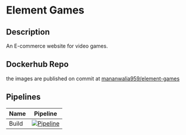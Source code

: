 # Element Games

## Description
An E-commerce website for video games.

## Dockerhub Repo
the images are published on commit at [mananwalia959/element-games](https://hub.docker.com/r/mananwalia959/element-games)


## Pipelines
|Name| Pipeline|
| --- | --- |
|Build |[![Pipeline](https://github.com/mananwalia959/element-games/actions/workflows/pipeline.yml/badge.svg)](https://github.com/mananwalia959/element-games/actions/workflows/pipeline.yml)|

